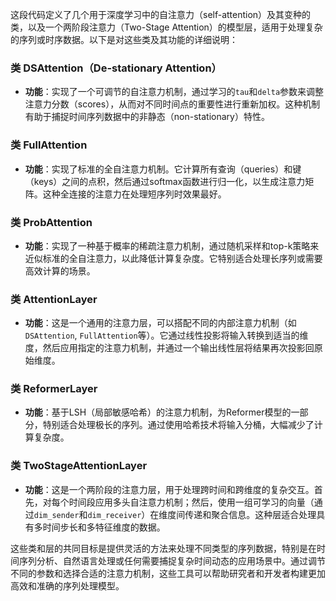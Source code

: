 这段代码定义了几个用于深度学习中的自注意力（self-attention）及其变种的类，以及一个两阶段注意力（Two-Stage Attention）的模型层，适用于处理复杂的序列或时序数据。以下是对这些类及其功能的详细说明：

### 类 DSAttention（De-stationary Attention）
- **功能**：实现了一个可调节的自注意力机制，通过学习的`tau`和`delta`参数来调整注意力分数（scores），从而对不同时间点的重要性进行重新加权。这种机制有助于捕捉时间序列数据中的非静态（non-stationary）特性。

### 类 FullAttention
- **功能**：实现了标准的全自注意力机制。它计算所有查询（queries）和键（keys）之间的点积，然后通过softmax函数进行归一化，以生成注意力矩阵。这种全连接的注意力在处理短序列时效果最好。

### 类 ProbAttention
- **功能**：实现了一种基于概率的稀疏注意力机制，通过随机采样和top-k策略来近似标准的全自注意力，以此降低计算复杂度。它特别适合处理长序列或需要高效计算的场景。

### 类 AttentionLayer
- **功能**：这是一个通用的注意力层，可以搭配不同的内部注意力机制（如`DSAttention`, `FullAttention`等）。它通过线性投影将输入转换到适当的维度，然后应用指定的注意力机制，并通过一个输出线性层将结果再次投影回原始维度。

### 类 ReformerLayer
- **功能**：基于LSH（局部敏感哈希）的注意力机制，为Reformer模型的一部分，特别适合处理极长的序列。通过使用哈希技术将输入分桶，大幅减少了计算复杂度。

### 类 TwoStageAttentionLayer
- **功能**：这是一个两阶段的注意力层，用于处理跨时间和跨维度的复杂交互。首先，对每个时间段应用多头自注意力机制；然后，使用一组可学习的向量（通过`dim_sender`和`dim_receiver`）在维度间传递和聚合信息。这种层适合处理具有多时间步长和多特征维度的数据。

这些类和层的共同目标是提供灵活的方法来处理不同类型的序列数据，特别是在时间序列分析、自然语言处理或任何需要捕捉复杂时间动态的应用场景中。通过调节不同的参数和选择合适的注意力机制，这些工具可以帮助研究者和开发者构建更加高效和准确的序列处理模型。
